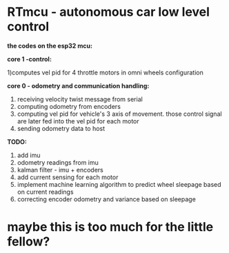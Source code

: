 # RTmcu - autonomous car low level control
**the codes on the esp32 mcu:**

**core 1 -control:**

1)computes vel pid for 4 throttle motors in omni wheels configuration


**core 0 - odometry and communication handling:**

1) receiving velocity twist message from serial
2) computing odometry from encoders
5) computing vel pid for vehicle's 3 axis of movement. those control signal are later fed into the vel pid for each motor
6) sending odometry data to host


**TODO:**
1) add imu
2) odometry readings from imu
3) kalman filter - imu + encoders
4) add current sensing for each motor
5) implement machine learning algorithm to predict wheel sleepage based on current readings
6) correcting encoder odometry and variance based on sleepage


# maybe this is too much for the little fellow?


